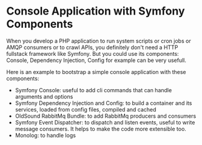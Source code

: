 Console Application with Symfony Components
===========================================

When you develop a PHP application to run system scripts or cron jobs or AMQP consumers or to crawl APIs, you definitely don't need a HTTP fullstack framework like Symfony. But you could use its components: Console, Dependency Injection, Config for example can be very usefull.

Here is an example to bootstrap a simple console application with these components:

- Symfony Console: useful to add cli commands that can handle arguments and options
- Symfony Dependency Injection and Config: to build a container and its services, loaded from config files, compiled and cached
- OldSound RabbitMq Bundle: to add RabbitMq producers and consumers
- Symfony Event Dispatcher: to dispatch and listen events, useful to write message consumers. It helps to make the code more extensible too.
- Monolog: to handle logs

